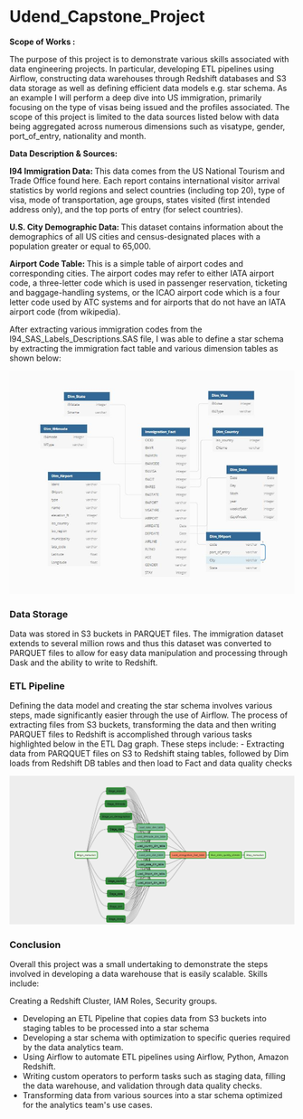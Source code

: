 # Udend_Capstone_Project

<b>Scope of Works :</b>

The purpose of this project is to demonstrate various skills associated with data engineering projects. In particular, developing ETL pipelines using Airflow, constructing data warehouses through Redshift databases and S3 data storage as well as defining efficient data models e.g. star schema. As an example I will perform a deep dive into US immigration, primarily focusing on the type of visas being issued and the profiles associated. The scope of this project is limited to the data sources listed below with data being aggregated across numerous dimensions such as visatype, gender, port_of_entry, nationality and month.

<b>Data Description & Sources: </b> 


<b>I94 Immigration Data: </b> This data comes from the US National Tourism and Trade Office found here. Each report contains international visitor arrival statistics by world regions and select countries (including top 20), type of visa, mode of transportation, age groups, states visited (first intended address only), and the top ports of entry (for select countries).

<b> U.S. City Demographic Data: </b> This dataset contains information about the demographics of all US cities and census-designated places with a population greater or equal to 65,000. 

<b> Airport Code Table: </b>  This is a simple table of airport codes and corresponding cities. The airport codes may refer to either IATA airport code, a three-letter code which is used in passenger reservation, ticketing and baggage-handling systems, or the ICAO airport code which is a four letter code used by ATC systems and for airports that do not have an IATA airport code (from wikipedia). 

After extracting various immigration codes from the I94_SAS_Labels_Descriptions.SAS file, I was able to define a star schema by extracting the immigration fact table and various dimension tables as shown below:

![Image description](https://github.com/Narvinuk/Udend_Capstone_Project/blob/master/Capture_DM.JPG)

### Data Storage

Data was stored in S3 buckets in  PARQUET files. The immigration dataset extends to several million rows and thus this dataset was converted to PARQUET files to allow for easy data manipulation and processing through Dask and the ability to write to Redshift.

### ETL Pipeline

Defining the data model and creating the star schema involves various steps, made significantly easier through the use of Airflow. The process of extracting files from S3 buckets, transforming the data and then writing  PARQUET files to Redshift is accomplished through various tasks highlighted below in the ETL Dag graph. These steps include: - Extracting data from PARQQUET files on S3  to Redshift staing tables, followed by Dim loads from Redshift DB tables and then load to Fact and data quality checks

![Image description](https://github.com/Narvinuk/Udend_Capstone_Project/blob/master/capstone_af.jpg)

### Conclusion
Overall this project was a small undertaking to demonstrate the steps involved in developing a data warehouse that is easily scalable. Skills include:

Creating a Redshift Cluster, IAM Roles, Security groups.
* Developing an ETL Pipeline that copies data from S3 buckets into staging tables to be processed into a star schema
* Developing a star schema with optimization to specific queries required by the data analytics team.
* Using Airflow to automate ETL pipelines using Airflow, Python, Amazon Redshift.
* Writing custom operators to perform tasks such as staging data, filling the data warehouse, and validation through data quality checks.
* Transforming data from various sources into a star schema optimized for the analytics team's use cases.







